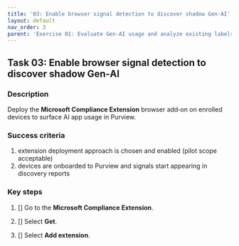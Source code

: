 ```yaml
---
title: '03: Enable browser signal detection to discover shadow Gen‑AI'
layout: default
nav_order: 3
parent: 'Exercise 01: Evaluate Gen‑AI usage and analyze existing labels'
---
```


## Task 03: Enable browser signal detection to discover shadow Gen‑AI

### Description
Deploy the **Microsoft Compliance Extension** browser add‑on on enrolled devices to surface AI app usage in Purview.

### Success criteria
1. extension deployment approach is chosen and enabled (pilot scope acceptable)
1. devices are onboarded to Purview and signals start appearing in discovery reports

### Key steps

1. [] Go to the **Microsoft Compliance Extension**.

1. [] Select **Get**.

1. [] Select **Add extension**.